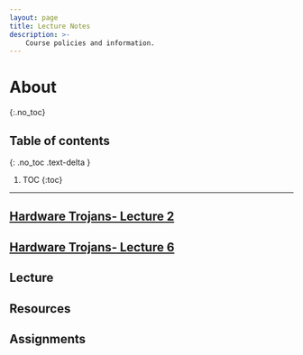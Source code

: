 ```yaml
---
layout: page
title: Lecture Notes
description: >-
    Course policies and information.
---
```


# About
{:.no_toc}

## Table of contents
{: .no_toc .text-delta }

1. TOC
{:toc}

---
## [Hardware Trojans- Lecture 2](lecture2.pdf)
## [Hardware Trojans- Lecture 6](lecture6.pdf)




## Lecture

## Resources


## Assignments
